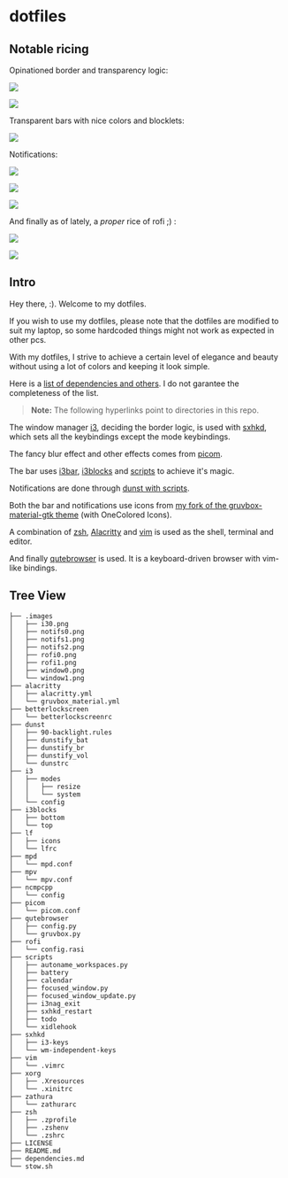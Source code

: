 # dotfiles
## Notable ricing

Opinationed border and transparency logic:

![](./.images/window0.png)

![](./.images/window1.png)

Transparent bars with nice colors and blocklets:

![](./.images/i30.png)

Notifications:

![](./.images/notifs0.png)

![](./.images/notifs1.png)

![](./.images/notifs2.png)

And finally as of lately, a *proper* rice of rofi ;) :

![](./.images/rofi0.png)

![](./.images/rofi1.png)

## Intro
Hey there, :). Welcome to my dotfiles. 

If you wish to use my dotfiles, please note that the dotfiles are modified to suit my laptop, so some hardcoded things might not work as expected in other pcs.

With my dotfiles, I strive to achieve a certain level of elegance and beauty without using a lot of colors and keeping it look simple.

Here is a [list of dependencies and others](https://github.com/abxh/dotfiles/blob/main/dependencies.md). I do not garantee the completeness of the list.

> **Note:** The following hyperlinks point to directories in this repo.

The window manager [i3](https://github.com/abxh/dotfiles/tree/main/i3), deciding the border logic, is used with [sxhkd](https://github.com/abxh/dotfiles/tree/main/sxhkd), which sets all the keybindings except the mode keybindings.

The fancy blur effect and other effects comes from [picom](https://github.com/abxh/dotfiles/tree/main/picom).

The bar uses [i3bar](https://github.com/abxh/dotfiles/tree/main/i3), [i3blocks](https://github.com/abxh/dotfiles/tree/main/i3blocks) and [scripts](https://github.com/abxh/dotfiles/tree/main/scripts) to achieve it's magic.

Notifications are done through [dunst with scripts](https://github.com/abxh/dotfiles/tree/main/dunst).

Both the bar and notifications use icons from [my fork of the gruvbox-material-gtk theme](https://github.com/abxh/gruvbox-material-gtk) (with OneColored Icons).

A combination of [zsh](https://github.com/abxh/dotfiles/tree/main/zsh), [Alacritty](https://github.com/abxh/dotfiles/tree/main/alacritty) and [vim](https://github.com/abxh/dotfiles/tree/main/vim)
is used as the shell, terminal and editor.

And finally [qutebrowser](https://github.com/abxh/dotfiles/tree/main/qutebrowser) is used. It is a keyboard-driven browser with vim-like bindings.

## Tree View
```
├── .images
│   ├── i30.png
│   ├── notifs0.png
│   ├── notifs1.png
│   ├── notifs2.png
│   ├── rofi0.png
│   ├── rofi1.png
│   ├── window0.png
│   └── window1.png
├── alacritty
│   ├── alacritty.yml
│   └── gruvbox_material.yml
├── betterlockscreen
│   └── betterlockscreenrc
├── dunst
│   ├── 90-backlight.rules
│   ├── dunstify_bat
│   ├── dunstify_br
│   ├── dunstify_vol
│   └── dunstrc
├── i3
│   ├── modes
│   │   ├── resize
│   │   └── system
│   └── config
├── i3blocks
│   ├── bottom
│   └── top
├── lf
│   ├── icons
│   └── lfrc
├── mpd
│   └── mpd.conf
├── mpv
│   └── mpv.conf
├── ncmpcpp
│   └── config
├── picom
│   └── picom.conf
├── qutebrowser
│   ├── config.py
│   └── gruvbox.py
├── rofi
│   └── config.rasi
├── scripts
│   ├── autoname_workspaces.py
│   ├── battery
│   ├── calendar
│   ├── focused_window.py
│   ├── focused_window_update.py
│   ├── i3nag_exit
│   ├── sxhkd_restart
│   ├── todo
│   └── xidlehook
├── sxhkd
│   ├── i3-keys
│   └── wm-independent-keys
├── vim
│   └── .vimrc
├── xorg
│   ├── .Xresources
│   └── .xinitrc
├── zathura
│   └── zathurarc
├── zsh
│   ├── .zprofile
│   ├── .zshenv
│   └── .zshrc
├── LICENSE
├── README.md
├── dependencies.md
└── stow.sh
```
